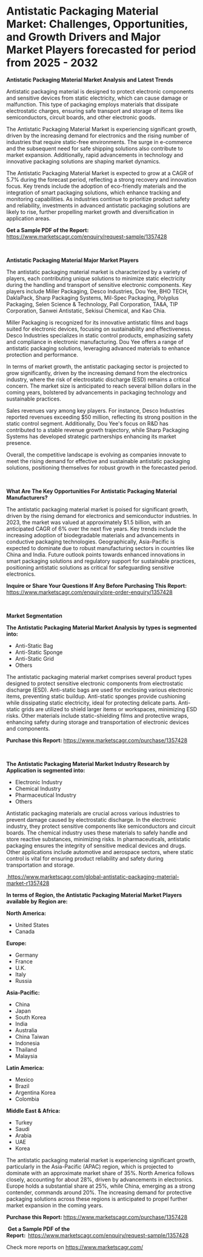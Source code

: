 <p><h1>Antistatic Packaging Material Market: Challenges, Opportunities, and Growth Drivers and Major Market Players forecasted for period from 2025 - 2032</h1></p><p><strong>Antistatic Packaging Material Market Analysis and Latest Trends</strong></p>
<p><p>Antistatic packaging material is designed to protect electronic components and sensitive devices from static electricity, which can cause damage or malfunction. This type of packaging employs materials that dissipate electrostatic charges, ensuring safe transport and storage of items like semiconductors, circuit boards, and other electronic goods.</p><p>The Antistatic Packaging Material Market is experiencing significant growth, driven by the increasing demand for electronics and the rising number of industries that require static-free environments. The surge in e-commerce and the subsequent need for safe shipping solutions also contribute to market expansion. Additionally, rapid advancements in technology and innovative packaging solutions are shaping market dynamics.</p><p>The Antistatic Packaging Material Market is expected to grow at a CAGR of 5.7% during the forecast period, reflecting a strong recovery and innovation focus. Key trends include the adoption of eco-friendly materials and the integration of smart packaging solutions, which enhance tracking and monitoring capabilities. As industries continue to prioritize product safety and reliability, investments in advanced antistatic packaging solutions are likely to rise, further propelling market growth and diversification in application areas.</p></p>
<p><strong>Get a Sample PDF of the Report:&nbsp;</strong> <a href="https://www.marketscagr.com/enquiry/request-sample/1357428?utm_campaign=2892&utm_medium=2&utm_source=Github&utm_content=ia&utm_term=02042025&utm_id=antistatic-packaging-material">https://www.marketscagr.com/enquiry/request-sample/1357428</a></p>
<p>&nbsp;</p>
<p><strong>Antistatic Packaging Material Major Market Players</strong></p>
<p><p>The antistatic packaging material market is characterized by a variety of players, each contributing unique solutions to minimize static electricity during the handling and transport of sensitive electronic components. Key players include Miller Packaging, Desco Industries, Dou Yee, BHO TECH, DaklaPack, Sharp Packaging Systems, Mil-Spec Packaging, Polyplus Packaging, Selen Science & Technology, Pall Corporation, TA&A, TIP Corporation, Sanwei Antistatic, Sekisui Chemical, and Kao Chia.</p><p>Miller Packaging is recognized for its innovative antistatic films and bags suited for electronic devices, focusing on sustainability and effectiveness. Desco Industries specializes in static control products, emphasizing safety and compliance in electronic manufacturing. Dou Yee offers a range of antistatic packaging solutions, leveraging advanced materials to enhance protection and performance.</p><p>In terms of market growth, the antistatic packaging sector is projected to grow significantly, driven by the increasing demand from the electronics industry, where the risk of electrostatic discharge (ESD) remains a critical concern. The market size is anticipated to reach several billion dollars in the coming years, bolstered by advancements in packaging technology and sustainable practices.</p><p>Sales revenues vary among key players. For instance, Desco Industries reported revenues exceeding $50 million, reflecting its strong position in the static control segment. Additionally, Dou Yee's focus on R&D has contributed to a stable revenue growth trajectory, while Sharp Packaging Systems has developed strategic partnerships enhancing its market presence.</p><p>Overall, the competitive landscape is evolving as companies innovate to meet the rising demand for effective and sustainable antistatic packaging solutions, positioning themselves for robust growth in the forecasted period.</p></p>
<p>&nbsp;</p>
<p><strong>What Are The Key Opportunities For Antistatic Packaging Material Manufacturers?</strong></p>
<p><p>The antistatic packaging material market is poised for significant growth, driven by the rising demand for electronics and semiconductor industries. In 2023, the market was valued at approximately $1.5 billion, with an anticipated CAGR of 6% over the next five years. Key trends include the increasing adoption of biodegradable materials and advancements in conductive packaging technologies. Geographically, Asia-Pacific is expected to dominate due to robust manufacturing sectors in countries like China and India. Future outlook points towards enhanced innovations in smart packaging solutions and regulatory support for sustainable practices, positioning antistatic solutions as critical for safeguarding sensitive electronics.</p></p>
<p><strong>Inquire or Share Your Questions If Any Before Purchasing This Report:</strong> <a href="https://www.marketscagr.com/enquiry/pre-order-enquiry/1357428?utm_campaign=2892&utm_medium=2&utm_source=Github&utm_content=ia&utm_term=02042025&utm_id=antistatic-packaging-material">https://www.marketscagr.com/enquiry/pre-order-enquiry/1357428</a></p>
<p>&nbsp;</p>
<p><strong>Market Segmentation</strong></p>
<p><strong>The Antistatic Packaging Material Market Analysis by types is segmented into:</strong></p>
<p><ul><li>Anti-Static Bag</li><li>Anti-Static Sponge</li><li>Anti-Static Grid</li><li>Others</li></ul></p>
<p><p>The antistatic packaging material market comprises several product types designed to protect sensitive electronic components from electrostatic discharge (ESD). Anti-static bags are used for enclosing various electronic items, preventing static buildup. Anti-static sponges provide cushioning while dissipating static electricity, ideal for protecting delicate parts. Anti-static grids are utilized to shield larger items or workspaces, minimizing ESD risks. Other materials include static-shielding films and protective wraps, enhancing safety during storage and transportation of electronic devices and components.</p></p>
<p><strong>Purchase this Report:&nbsp;</strong><a href="https://www.marketscagr.com/purchase/1357428?utm_campaign=2892&utm_medium=2&utm_source=Github&utm_content=ia&utm_term=02042025&utm_id=antistatic-packaging-material">https://www.marketscagr.com/purchase/1357428</a></p>
<p>&nbsp;</p>
<p><strong>The Antistatic Packaging Material Market Industry Research by Application is segmented into:</strong></p>
<p><ul><li>Electronic Industry</li><li>Chemical Industry</li><li>Pharmaceutical Industry</li><li>Others</li></ul></p>
<p><p>Antistatic packaging materials are crucial across various industries to prevent damage caused by electrostatic discharge. In the electronic industry, they protect sensitive components like semiconductors and circuit boards. The chemical industry uses these materials to safely handle and store reactive substances, minimizing risks. In pharmaceuticals, antistatic packaging ensures the integrity of sensitive medical devices and drugs. Other applications include automotive and aerospace sectors, where static control is vital for ensuring product reliability and safety during transportation and storage.</p></p>
<p><a href="https://www.marketscagr.com/global-antistatic-packaging-material-market-r1357428?utm_campaign=2892&utm_medium=2&utm_source=Github&utm_content=ia&utm_term=02042025&utm_id=antistatic-packaging-material">&nbsp;https://www.marketscagr.com/global-antistatic-packaging-material-market-r1357428</a></p>
<p><strong>In terms of Region, the Antistatic Packaging Material Market Players available by Region are:</strong></p>
<p>
    <p> <strong> North America: </strong>
        <ul>
            <li>United States</li>
            <li>Canada</li>
        </ul>
        </p> 
    <p> <strong> Europe: </strong>
        <ul>
            <li>Germany</li>
            <li>France</li>
            <li>U.K.</li>
            <li>Italy</li>
            <li>Russia</li>
        </ul>
        </p> 
    <p> <strong> Asia-Pacific: </strong>
        <ul>
            <li>China</li>
            <li>Japan</li>
            <li>South Korea</li>
            <li>India</li>
            <li>Australia</li>
            <li>China Taiwan</li>
            <li>Indonesia</li>
            <li>Thailand</li>
            <li>Malaysia</li>
        </ul>
        </p> 
    <p> <strong> Latin America: </strong>
        <ul>
            <li>Mexico</li>
            <li>Brazil</li>
            <li>Argentina Korea</li>
            <li>Colombia</li>
        </ul>
        </p> 
    <p> <strong> Middle East & Africa: </strong>
        <ul>
            <li>Turkey</li>
            <li>Saudi</li>
            <li>Arabia</li>
            <li>UAE</li>
            <li>Korea</li>
        </ul>
    </p>
    </p>
<p><p>The antistatic packaging material market is experiencing significant growth, particularly in the Asia-Pacific (APAC) region, which is projected to dominate with an approximate market share of 35%. North America follows closely, accounting for about 28%, driven by advancements in electronics. Europe holds a substantial share at 25%, while China, emerging as a strong contender, commands around 20%. The increasing demand for protective packaging solutions across these regions is anticipated to propel further market expansion in the coming years.</p></p>
<p><strong>Purchase this Report: </strong><a href="https://www.marketscagr.com/purchase/1357428?utm_campaign=2892&utm_medium=2&utm_source=Github&utm_content=ia&utm_term=02042025&utm_id=antistatic-packaging-material">https://www.marketscagr.com/purchase/1357428</a></p>
<p>&nbsp;<strong>Get a Sample PDF of the Report:&nbsp;&nbsp;</strong><a href="https://www.marketscagr.com/enquiry/request-sample/1357428?utm_campaign=2892&utm_medium=2&utm_source=Github&utm_content=ia&utm_term=02042025&utm_id=antistatic-packaging-material">https://www.marketscagr.com/enquiry/request-sample/1357428</a></p>
<p><strong></strong></p>
<p>Check more reports on <a href="https://www.marketscagr.com/?utm_campaign=2892&utm_medium=2&utm_source=Github&utm_content=ia&utm_term=02042025&utm_id=antistatic-packaging-material">https://www.marketscagr.com/</a></p>